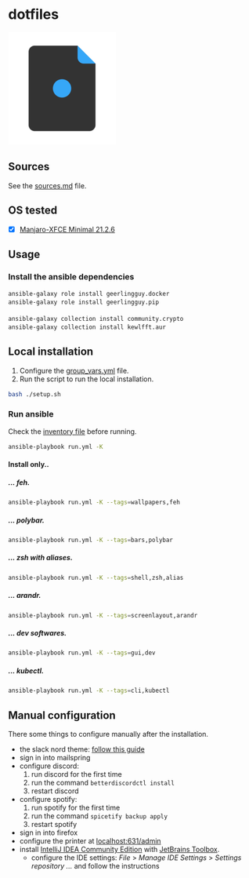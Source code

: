# dotfiles

![logo](logo.png)

## Sources

See the [sources.md](sources.md) file.

## OS tested

- [x] [Manjaro-XFCE Minimal 21.2.6](https://manjaro.org/downloads/official/xfce/)

## Usage

### Install the ansible dependencies

```bash
ansible-galaxy role install geerlingguy.docker
ansible-galaxy role install geerlingguy.pip

ansible-galaxy collection install community.crypto
ansible-galaxy collection install kewlfft.aur
```

## Local installation

1. Configure the [group_vars.yml](https://gitlab.lemorse.tech/LeMomorse/dotfiles-manjaro/-/blob/master/group_vars/all/vars.yml) file.
2. Run the script to run the local installation.
```bash
bash ./setup.sh
```

### Run ansible

Check the [inventory file](hosts.ini) before running.

```bash
ansible-playbook run.yml -K
```

#### Install only..

##### ... *feh*.

```bash
ansible-playbook run.yml -K --tags=wallpapers,feh
```

##### ... *polybar*.

```bash
ansible-playbook run.yml -K --tags=bars,polybar
```

##### ... *zsh* with *aliases*.

```bash
ansible-playbook run.yml -K --tags=shell,zsh,alias
```

##### ... *arandr*.

```bash
ansible-playbook run.yml -K --tags=screenlayout,arandr
```

##### ... *dev* softwares.

```bash
ansible-playbook run.yml -K --tags=gui,dev
```

##### ... *kubectl*.

```bash
ansible-playbook run.yml -K --tags=cli,kubectl
```

## Manual configuration

There some things to configure manually after the installation.

- the slack nord theme: [follow this guide](https://www.nordtheme.com/ports/slack)
- sign in into mailspring
- configure discord:
    1. run discord for the first time
    2. run the command `betterdiscordctl install`
    3. restart discord
- configure spotify:
    1. run spotify for the first time
    2. run the command `spicetify backup apply`
    3. restart spotify
- sign in into firefox
- configure the printer at [localhost:631/admin](http://localhost:631/admin)
- install [IntelliJ IDEA Community Edition](https://www.jetbrains.com/fr-fr/idea/) with [JetBrains Toolbox](https://www.jetbrains.com/fr-fr/lp/toolbox/).
  - configure the IDE settings: *File* > *Manage IDE Settings* > *Settings repository ...* and follow the instructions